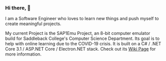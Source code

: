 ### Hi there,  👋
I am a Software Engineer who loves to learn new things and push myself to create meaningful projects.

My current Project is the SAP1Emu Project, an 8-bit computer emulator build for Saddleback College's Computer Science Department.  Its goal is to help with online learning due to the COVID-19 crisis.  It is built on a C# / .NET Core 3.1 / ASP.NET Core / Electron.NET stack.  Check out its [Wiki Page](https://github.com/rbaker26/SAP1EMU/wiki) for more information.
<!--
**rbaker26/rbaker26** is a ✨ _special_ ✨ repository because its `README.md` (this file) appears on your GitHub profile.

Here are some ideas to get you started:

- 🔭 I’m currently working on ...
- 🌱 I’m currently learning ...
- 👯 I’m looking to collaborate on ...
- 🤔 I’m looking for help with ...
- 💬 Ask me about ...
- 📫 How to reach me: ...
- 😄 Pronouns: ...
- ⚡ Fun fact: ...
-->
